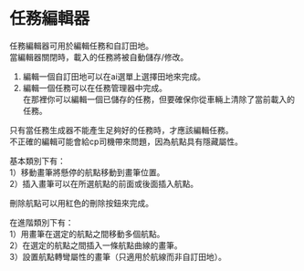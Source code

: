 # 任務編輯器
  
任務編輯器可用於編輯任務和自訂田地。  
當編輯器關閉時，載入的任務將被自動儲存/修改。  
  
1) 編輯一個自訂田地可以在ai選單上選擇田地來完成。  
2) 編輯一個任務可以在任務管理器中完成。  
   在那裡你可以編輯一個已儲存的任務，但要確保你從車輛上清除了當前載入的任務。  
  
只有當任務生成器不能產生足夠好的任務時，才應該編輯任務。  
不正確的編輯可能會給cp司機帶來問題，因為航點具有隱藏屬性。  


  
基本類別下有：  
1）移動畫筆將懸停的航點移動到畫筆位置。  
2）插入畫筆可以在所選航點的前面或後面插入航點。  
  
刪除航點可以用紅色的刪除按鈕來完成。  


  
在進階類別下有：  
1）用畫筆在選定的航點之間移動多個航點。  
2）在選定的航點之間插入一條航點曲線的畫筆。  
3）設置航點轉彎屬性的畫筆（只適用於航線而非自訂田地）。  


